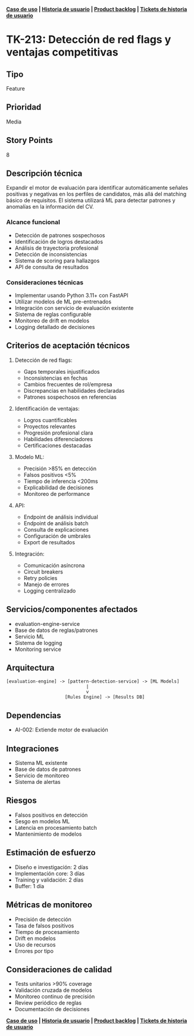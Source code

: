 **[Caso de uso](./uc_2.md) | [Historia de usuario](./us_21.md) | [Product backlog](./product_backlog.md) | [Tickets de historia de usuario](./tk_210.moc.md)**

# TK-213: Detección de red flags y ventajas competitivas

## Tipo
Feature

## Prioridad
Media

## Story Points
8

## Descripción técnica
Expandir el motor de evaluación para identificar automáticamente señales positivas y negativas en los perfiles de candidatos, más allá del matching básico de requisitos. El sistema utilizará ML para detectar patrones y anomalías en la información del CV.

### Alcance funcional
- Detección de patrones sospechosos
- Identificación de logros destacados
- Análisis de trayectoria profesional
- Detección de inconsistencias
- Sistema de scoring para hallazgos
- API de consulta de resultados

### Consideraciones técnicas
- Implementar usando Python 3.11+ con FastAPI
- Utilizar modelos de ML pre-entrenados
- Integración con servicio de evaluación existente
- Sistema de reglas configurable
- Monitoreo de drift en modelos
- Logging detallado de decisiones

## Criterios de aceptación técnicos
1. Detección de red flags:
   - Gaps temporales injustificados
   - Inconsistencias en fechas
   - Cambios frecuentes de rol/empresa
   - Discrepancias en habilidades declaradas
   - Patrones sospechosos en referencias

2. Identificación de ventajas:
   - Logros cuantificables
   - Proyectos relevantes
   - Progresión profesional clara
   - Habilidades diferenciadores
   - Certificaciones destacadas

3. Modelo ML:
   - Precisión >85% en detección
   - Falsos positivos <5%
   - Tiempo de inferencia <200ms
   - Explicabilidad de decisiones
   - Monitoreo de performance

4. API:
   - Endpoint de análisis individual
   - Endpoint de análisis batch
   - Consulta de explicaciones
   - Configuración de umbrales
   - Export de resultados

5. Integración:
   - Comunicación asíncrona
   - Circuit breakers
   - Retry policies
   - Manejo de errores
   - Logging centralizado

## Servicios/componentes afectados
- evaluation-engine-service
- Base de datos de reglas/patrones
- Servicio ML
- Sistema de logging
- Monitoring service

## Arquitectura
```
[evaluation-engine] -> [pattern-detection-service] -> [ML Models]
                              |
                              v
                      [Rules Engine] -> [Results DB]
```

## Dependencias
- AI-002: Extiende motor de evaluación

## Integraciones
- Sistema ML existente
- Base de datos de patrones
- Servicio de monitoreo
- Sistema de alertas

## Riesgos
- Falsos positivos en detección
- Sesgo en modelos ML
- Latencia en procesamiento batch
- Mantenimiento de modelos

## Estimación de esfuerzo
- Diseño e investigación: 2 días
- Implementación core: 3 días
- Training y validación: 2 días
- Buffer: 1 día

## Métricas de monitoreo
- Precisión de detección
- Tasa de falsos positivos
- Tiempo de procesamiento
- Drift en modelos
- Uso de recursos
- Errores por tipo

## Consideraciones de calidad
- Tests unitarios >90% coverage
- Validación cruzada de modelos
- Monitoreo continuo de precisión
- Review periódico de reglas
- Documentación de decisiones

**[Caso de uso](./uc_2.md) | [Historia de usuario](./us_21.md) | [Product backlog](./product_backlog.md) | [Tickets de historia de usuario](./tk_210.moc.md)**
